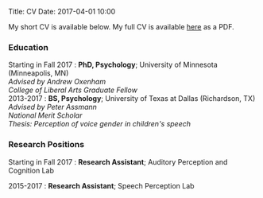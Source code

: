 Title: CV 
Date: 2017-04-01 10:00

My short CV is available below. My full CV is available [here]({filename}/download/cv.pdf) as a PDF.

### Education   
Starting in Fall 2017
:   **PhD, Psychology**; University of Minnesota (Minneapolis, MN)  
    *Advised by Andrew Oxenham*  
    *College of Liberal Arts Graduate Fellow*    
2013-2017
:   **BS, Psychology**; University of Texas at Dallas (Richardson, TX)  
    *Advised by Peter Assmann*  
    *National Merit Scholar*  
    *Thesis: Perception of voice gender in children's speech*

### Research Positions  
Starting in Fall 2017
:   **Research Assistant**; Auditory Perception and Cognition Lab  

2015-2017
:   **Research Assistant**; Speech Perception Lab

